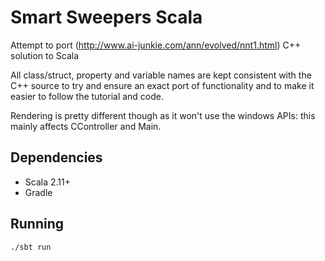 # Smart Sweepers Scala

Attempt to port (http://www.ai-junkie.com/ann/evolved/nnt1.html) C++ solution to Scala

All class/struct, property and variable names are kept consistent with the C++ source to try and ensure an exact port
of functionality and to make it easier to follow the tutorial and code.

Rendering is pretty different though as it won't use the windows APIs: this mainly affects CController and Main.


## Dependencies

 - Scala 2.11+
 - Gradle


## Running

`./sbt run`